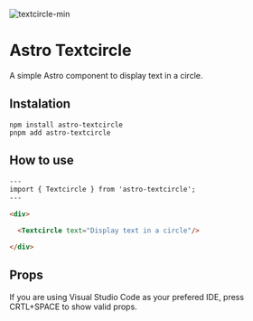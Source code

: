 ![textcircle-min](https://user-images.githubusercontent.com/83787591/220442759-dea70912-3072-4168-80e1-98febac39b52.jpg)

# Astro Textcircle
A simple Astro component to display text in a circle.


## Instalation
```
npm install astro-textcircle
pnpm add astro-textcircle
```

## How to use
```html
---
import { Textcircle } from 'astro-textcircle';
---

<div>

  <Textcircle text="Display text in a circle"/>

</div>
```

## Props 
If you are using Visual Studio Code as your prefered IDE, press CRTL+SPACE to show valid props.
